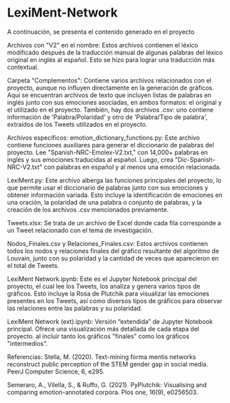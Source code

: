 # LexiMent-Network

A continuación, se presenta el contenido generado en el proyecto

Archivos con "V2" en el nombre: Estos archivos contienen el léxico modificado después de la traducción manual de algunas palabras del léxico original en inglés al español. Esto se hizo para lograr una traducción más contextual.

Carpeta "Complementos": Contiene varios archivos relacionados con el proyecto, aunque no influyen directamente en la generación de gráficos. Aquí se encuentran archivos de texto que incluyen listas de palabras en inglés junto con sus emociones asociadas, en ambos formatos: el original y el utilizado en el proyecto. También, hay dos archivos .csv: uno contiene información de 'Palabra/Polaridad' y otro de 'Palabra/Tipo de palabra', extraídos de los Tweets utilizados en el proyecto.

Archivos específicos:
emotion_dictionary_functions.py: Este archivo contiene funciones auxiliares para generar el diccionario de palabras del proyecto. Lee "Spanish-NRC-Emolex-V2.txt," con 14,000+ palabras en inglés y sus emociones traducidas al español. Luego, crea "Dic-Spanish-NRC-V2.txt" con palabras en español y al menos una emoción relacionada.

LexiMent.py: Este archivo alberga las funciones principales del proyecto, lo que permite usar el diccionario de palabras junto con sus emociones y obtener información variada. Esto incluye la identificación de emociones en una oración, la polaridad de una palabra o conjunto de palabras, y la creación de los archivos .csv mencionados previamente.

Tweets.xlsx: Se trata de un archivo de Excel donde cada fila corresponde a un Tweet relacionado con el tema de investigación.

Nodos_Finales.csv y Relaciones_Finales.csv: Estos archivos contienen todos los nodos y relaciones finales del gráfico resultante del algoritmo de Louvain, junto con su polaridad y la cantidad de veces que aparecieron en el total de Tweets.

LexiMent Network.ipynb: Este es el Jupyter Notebook principal del proyecto, el cual lee los Tweets, los analiza y genera varios tipos de gráficos. Esto incluye la Rosa de Plutchik para visualizar las emociones presentes en los Tweets, así como diversos tipos de gráficos para observar las relaciones entre las palabras y su polaridad.

LexiMent Network (ext).ipynb: Versión “extendida” de Jupyter Notebook principal. Ofrece una visualización más detallada de cada etapa del proyecto. al incluir tanto los gráficos "finales" como los gráficos "intermedios".


Referencias:
Stella, M. (2020). Text-mining forma mentis networks reconstruct public perception of the STEM gender gap in social media. PeerJ Computer Science, 6, e295.

Semeraro, A., Vilella, S., & Ruffo, G. (2021). PyPlutchik: Visualising and comparing emotion-annotated corpora. Plos one, 16(9), e0256503.